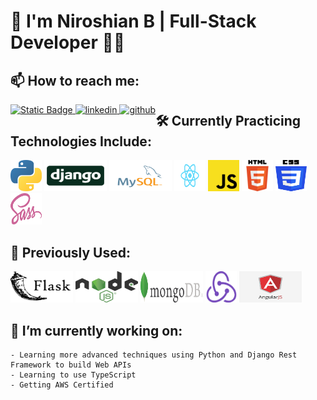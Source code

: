# 👋 I'm Niroshian B | Full-Stack Developer 👨‍💻
## 📫 How to reach me:
<div style="float: left">
    <a href = "mailto: niroshian.b@gmail.com">
        <img alt="Static Badge" src="https://img.shields.io/badge/E--mail-EA4335?style=for-the-badge&logoColor=white" style="margin-bottom: 5px;" />
    </a>
    <a href="https://linkedin.com/in//niro-b" target="_blank">
        <img src=https://img.shields.io/badge/linkedin-%231E77B5.svg?&style=for-the-badge&logo=linkedin&logoColor=white alt=linkedin style="margin-bottom: 5px;" />
    </a>
    <a href="https://github.com/niroshian-b" target="_blank">
        <img src=https://img.shields.io/badge/github-%2324292e.svg?&style=for-the-badge&logo=github&logoColor=white alt=github style="margin-bottom: 5px;" />
    </a>
</div>

## 🛠️ Currently Practicing Technologies Include:

<div>
    <img src="./images/python-logo.png" height="50px" width="50px">
    <img src="./images/django-logo-big.jpg" height="50px" width="100px">
    <img src="./images/mysql.svg" height="50px" width="100px">
    <img src="./images/React-icon.svg" height="50px" width="50px">
    <img src="./images/javascript.png" height="50px" width="50px">
    <img src="./images/html-logo.png" height="50px" width="50px">
    <img src="./images/css-logo.png" height="50px" width="50px">
    <img src="./images/sass.png" height="50px" width="50px">
</div>

## 💭 Previously Used:

<div>
    <img src="./images/flask.png" height="50px" width="100px">
    <img src="./images/node-js.png" height="50px" width="100px">
    <img src="./images/mongodb-logo.png" height="50px" width="100px">
    <img src="./images/redux.png" height="50px" width="50px">
    <img src="./images/angular.png" height="50px" width="100px">
</div>

## 🔭 I’m currently working on:
    
    - Learning more advanced techniques using Python and Django Rest Framework to build Web APIs
    - Learning to use TypeScript
    - Getting AWS Certified
    


<!--
**niroshian-b/niroshian-b** is a ✨ _special_ ✨ repository because its `README.md` (this file) appears on your GitHub profile.

Here are some ideas to get you started:

-   💬 Ask me about ...
-
-   😄 Pronouns: ...
    -->
